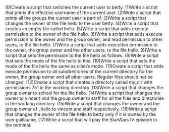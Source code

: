 (0)Create a script that switches the current user to betty. (1)Write a script that prints the effective username of the current user. (2)Write a script that prints all the groups the current user is part of. (3)Write a script that changes the owner of the file hello to the user betty. (4)Write a script that creates an empty file called hello. (5)Write a script that adds execute permission to the owner of the file hello. (6)Write a script that adds execute permission to the owner and the group owner, and read permission to other users, to the file hello. (7)Write a script that adds execution permission to the owner, the group owner and the other users, to the file hello. (8)Write a script that sets the permission to the file hello as follows. (9)Write a script that sets the mode of the file hello to this. (10)Write a script that sets the mode of the file hello the same as olleh’s mode. (11)Create a script that adds execute permission to all subdirectories of the current directory for the owner, the group owner and all other users. Regular files should not be changed. (12)Create a script that creates a directory called my_dir with permissions 751 in the working directory. (13)Write a script that changes the group owner to school for the file hello. (14)Write a script that changes the owner to vincent and the group owner to staff for all the files and directories in the working directory. (15)Write a script that changes the owner and the group owner of _hello to vincent and staff respectively. (16)Write a script that changes the owner of the file hello to betty only if it is owned by the user guillaume. (17)Write a script that will play the StarWars IV episode in the terminal.
